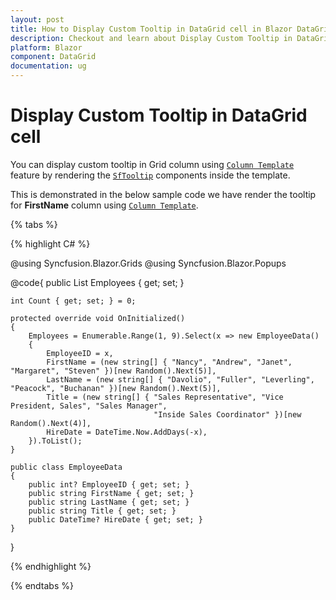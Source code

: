```yaml
---
layout: post
title: How to Display Custom Tooltip in DataGrid cell in Blazor DataGrid component - Syncfusion
description: Checkout and learn about Display Custom Tooltip in DataGrid cell in Blazor DataGrid component of Syncfusion, and more details
platform: Blazor
component: DataGrid
documentation: ug
---
```


# Display Custom Tooltip in DataGrid cell

You can display custom tooltip in Grid column using [`Column Template`](https://blazor.syncfusion.com/documentation/datagrid/columns/#column-template) feature by rendering the [`SfTooltip`](https://blazor.syncfusion.com/documentation/tooltip/getting-started/) components inside the template.

This is demonstrated in the below sample code we have render the tooltip for **FirstName** column using [`Column Template`](https://blazor.syncfusion.com/documentation/datagrid/columns/#column-template).

{% tabs %}

{% highlight C# %}

@using Syncfusion.Blazor.Grids
@using Syncfusion.Blazor.Popups

<SfGrid DataSource="@Employees">
    <GridColumns>
        <GridColumn Field=@nameof(EmployeeData.EmployeeID) HeaderText="Employee ID" TextAlign="TextAlign.Right" Width="120"></GridColumn>
        <GridColumn Field=@nameof(EmployeeData.FirstName) HeaderText="First Name" Width="130">
            <Template>
                @{
                    var employee = (context as EmployeeData);
                    Count++;
                    <SfTooltip Target="#txt" @key="@Count">
                        <TooltipTemplates>
                            <Content>
                                @employee.FirstName
                            </Content>
                        </TooltipTemplates>
                        <span id="txt">@employee.FirstName</span>
                    </SfTooltip>
                }
            </Template>
        </GridColumn>
        <GridColumn Field=@nameof(EmployeeData.Title) HeaderText="Title" Width="120"></GridColumn>
        <GridColumn Field=@nameof(EmployeeData.HireDate) HeaderText="Hire Date" Format="d" TextAlign="TextAlign.Right" Width="150"></GridColumn>
    </GridColumns>
</SfGrid>

@code{
    public List<EmployeeData> Employees { get; set; }

    int Count { get; set; } = 0;

    protected override void OnInitialized()
    {
        Employees = Enumerable.Range(1, 9).Select(x => new EmployeeData()
        {
            EmployeeID = x,
            FirstName = (new string[] { "Nancy", "Andrew", "Janet", "Margaret", "Steven" })[new Random().Next(5)],
            LastName = (new string[] { "Davolio", "Fuller", "Leverling", "Peacock", "Buchanan" })[new Random().Next(5)],
            Title = (new string[] { "Sales Representative", "Vice President, Sales", "Sales Manager",
                                    "Inside Sales Coordinator" })[new Random().Next(4)],
            HireDate = DateTime.Now.AddDays(-x),
        }).ToList();
    }

    public class EmployeeData
    {
        public int? EmployeeID { get; set; }
        public string FirstName { get; set; }
        public string LastName { get; set; }
        public string Title { get; set; }
        public DateTime? HireDate { get; set; }
    }
}

{% endhighlight %}

{% endtabs  %}
